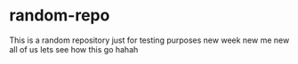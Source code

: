 # random-repo
This is a random repository just for testing purposes
new week new me new all of us lets see how this go hahah
